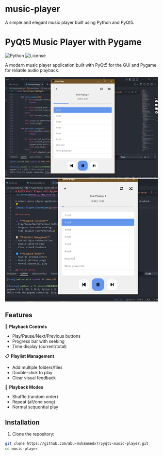 # music-player
A simple and elegant music player built using Python and PyQt5.

# PyQt5 Music Player with Pygame

![Python](https://img.shields.io/badge/python-3.7+-blue.svg)
![License](https://img.shields.io/badge/license-MIT-green.svg)

A modern music player application built with PyQt5 for the GUI and Pygame for reliable audio playback.

![Music Player Screenshot](screenshots/player-screenshot.png)
![Music Player Screenshot](screenshots/player-screenshot2.png)
## Features

🎵 **Playback Controls**
- Play/Pause/Next/Previous buttons
- Progress bar with seeking
- Time display (current/total)

📋 **Playlist Management**
- Add multiple folders/files
- Double-click to play
- Clear visual feedback

🔄 **Playback Modes**
- Shuffle (random order)
- Repeat (all/one song)
- Normal sequential play

## Installation

1. Clone the repository:
```bash
git clone https://github.com/abu-muhammedx7/pyqt5-music-player.git
cd music-player
